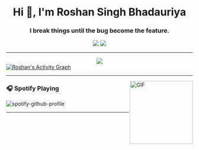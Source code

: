 <h1 align="center">Hi 👋, I'm Roshan Singh Bhadauriya</h1>
<h3 align="center">I break things until the bug become the feature.
</h3>

<p align="center">
   <a href="[https://discord.gg/jwGRprex4C](https://x.com/Roshan_twi)" target="_blank"><img src="https://img.shields.io/badge/-x-0D1117?style=for-the-badge&logo=discord&logoColor=ff3c74"></a>
   <a href="mailto:roshanbhadoriya178@gmail.com" target="_blank"><img src="https://img.shields.io/badge/-Email-0D1117?style=for-the-badge&logo=gmail&logoColor=ff3c74"></a>
</p>

---

<div align="center">
<img src="https://github-readme-streak-stats.herokuapp.com?user=Roshanbhadauriya&theme=dark-smoky&date_format=M%20j%5B%2C%20Y%5D&background=0D1117&ring=FF3C74&currStreakNum=FFFFFF&dates=FF3C74&sideLabels=FFFFFF&fire=FF3C74&sideNums=FFFFFF&currStreakLabel=62C4FF&border=FF3C74"/>
</div>

<div>
    <a href="#"><img alt="Roshan's Activity Graph" src="https://github-readme-activity-graph.vercel.app/graph?username=Roshanbhadauriya&custom_title=Roshan%27s%20Contribution%20Graph&bg_color=0D1117&color=ff3c74&line=FFFFFF&point=ff3c74&hide_border=true" /></a>
<div> 

---

<img align="right" alt="GIF" height="170px" src="https://media.giphy.com/media/J5B1Y8QZnzXXbLQIBu/giphy.gif" />

### 🎧 Spotify Playing

![spotify-github-profile](https://spotify-github-profile.kittinanx.com/api/view?uid=irvd4a80l4m2v7k2gy3fct4j5&cover_image=true&theme=novatorem&bar_color=ff3c74&bar_color_cover=false)

---
